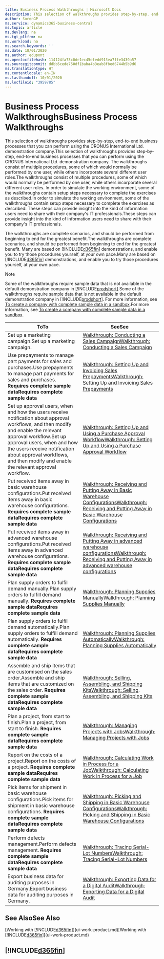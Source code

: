 ```yaml
---
title: Business Process Walkthroughs | Microsoft Docs
description: This selection of walkthroughs provides step-by-step, end-to-end business processes that you can perform using the CRONUS International Ltd. demonstration company.
author: SorenGP
ms.service: dynamics365-business-central
ms.topic: article
ms.devlang: na
ms.tgt_pltfrm: na
ms.workload: na
ms.search.keywords: ''
ms.date: 10/01/2020
ms.author: edupont
ms.openlocfilehash: 114124fa73c0de1ec45efedd913ea7ffe3439a57
ms.sourcegitcommit: ddbb5cede750df1baba4b3eab8fbed6744b5b9d6
ms.translationtype: HT
ms.contentlocale: en-IN
ms.lasthandoff: 10/01/2020
ms.locfileid: "3959785"
---
```

# <a name="business-process-walkthroughs"></a><span data-ttu-id="49b4e-103">Business Process Walkthroughs</span><span class="sxs-lookup"><span data-stu-id="49b4e-103">Business Process Walkthroughs</span></span>

<span data-ttu-id="49b4e-104">This selection of walkthroughs provides step-by-step, end-to-end business processes that you can perform using the CRONUS International Ltd. demonstration company.</span><span class="sxs-lookup"><span data-stu-id="49b4e-104">This selection of walkthroughs provides step-by-step, end-to-end business processes that you can perform using the CRONUS International Ltd. demonstration company.</span></span> <span data-ttu-id="49b4e-105">The walkthroughs consist of multiple procedures, some of which would normally be performed by one user, while others incorporate several different user roles.</span><span class="sxs-lookup"><span data-stu-id="49b4e-105">The walkthroughs consist of multiple procedures, some of which would normally be performed by one user, while others incorporate several different user roles.</span></span> <span data-ttu-id="49b4e-106">In order to simulate the working environment, some of the walkthroughs contain setup steps necessary to complete the exercises as described.</span><span class="sxs-lookup"><span data-stu-id="49b4e-106">In order to simulate the working environment, some of the walkthroughs contain setup steps necessary to complete the exercises as described.</span></span> <span data-ttu-id="49b4e-107">These steps can provide insight into the kind of information users need to share with their company's IT professionals.</span><span class="sxs-lookup"><span data-stu-id="49b4e-107">These steps can provide insight into the kind of information users need to share with their company's IT professionals.</span></span>  

 <span data-ttu-id="49b4e-108">The walkthroughs are complete scenarios, and should be performed from beginning to end for the greatest benefit.</span><span class="sxs-lookup"><span data-stu-id="49b4e-108">The walkthroughs are complete scenarios, and should be performed from beginning to end for the greatest benefit.</span></span> <span data-ttu-id="49b4e-109">Many are based on [!INCLUDE[d365fin](includes/d365fin_md.md)] demonstrations, and enable you to try those procedures yourself, at your own pace.</span><span class="sxs-lookup"><span data-stu-id="49b4e-109">Many are based on [!INCLUDE[d365fin](includes/d365fin_md.md)] demonstrations, and enable you to try those procedures yourself, at your own pace.</span></span>  

> [!NOTE]
> <span data-ttu-id="49b4e-110">Some of the walkthroughs require sample data that is not available in the default demonstration company in [!INCLUDE[prodshort](includes/prodshort.md)].</span><span class="sxs-lookup"><span data-stu-id="49b4e-110">Some of the walkthroughs require sample data that is not available in the default demonstration company in [!INCLUDE[prodshort](includes/prodshort.md)].</span></span> <span data-ttu-id="49b4e-111">For more information, see [To create a company with complete sample data in a sandbox](across-how-create-sandbox-environment.md#to-create-a-company-with-complete-sample-data-in-a-sandbox).</span><span class="sxs-lookup"><span data-stu-id="49b4e-111">For more information, see [To create a company with complete sample data in a sandbox](across-how-create-sandbox-environment.md#to-create-a-company-with-complete-sample-data-in-a-sandbox).</span></span>

|<span data-ttu-id="49b4e-112">To</span><span class="sxs-lookup"><span data-stu-id="49b4e-112">To</span></span>|<span data-ttu-id="49b4e-113">See</span><span class="sxs-lookup"><span data-stu-id="49b4e-113">See</span></span>|  
|--------|---------|  
|<span data-ttu-id="49b4e-114">Set up a marketing campaign.</span><span class="sxs-lookup"><span data-stu-id="49b4e-114">Set up a marketing campaign.</span></span>|[<span data-ttu-id="49b4e-115">Walkthrough: Conducting a Sales Campaign</span><span class="sxs-lookup"><span data-stu-id="49b4e-115">Walkthrough: Conducting a Sales Campaign</span></span>](walkthrough-conducting-a-sales-campaign.md)|  
|<span data-ttu-id="49b4e-116">Use prepayments to manage part payments for sales and purchases.</span><span class="sxs-lookup"><span data-stu-id="49b4e-116">Use prepayments to manage part payments for sales and purchases.</span></span> <span data-ttu-id="49b4e-117">**Requires complete sample data**</span><span class="sxs-lookup"><span data-stu-id="49b4e-117">**Requires complete sample data**</span></span> |[<span data-ttu-id="49b4e-118">Walkthrough: Setting Up and Invoicing Sales Prepayments</span><span class="sxs-lookup"><span data-stu-id="49b4e-118">Walkthrough: Setting Up and Invoicing Sales Prepayments</span></span>](walkthrough-setting-up-and-invoicing-sales-prepayments.md)|  
|<span data-ttu-id="49b4e-119">Set up approval users, when and how the users receive notification about approval workflows, and then modify and enable the relevant approval workflow.</span><span class="sxs-lookup"><span data-stu-id="49b4e-119">Set up approval users, when and how the users receive notification about approval workflows, and then modify and enable the relevant approval workflow.</span></span>|[<span data-ttu-id="49b4e-120">Walkthrough: Setting Up and Using a Purchase Approval Workflow</span><span class="sxs-lookup"><span data-stu-id="49b4e-120">Walkthrough: Setting Up and Using a Purchase Approval Workflow</span></span>](walkthrough-setting-up-and-using-a-purchase-approval-workflow.md)|  
|<span data-ttu-id="49b4e-121">Put received items away in basic warehouse configurations.</span><span class="sxs-lookup"><span data-stu-id="49b4e-121">Put received items away in basic warehouse configurations.</span></span> <span data-ttu-id="49b4e-122">**Requires complete sample data**</span><span class="sxs-lookup"><span data-stu-id="49b4e-122">**Requires complete sample data**</span></span>|[<span data-ttu-id="49b4e-123">Walkthrough: Receiving and Putting Away in Basic Warehouse Configurations</span><span class="sxs-lookup"><span data-stu-id="49b4e-123">Walkthrough: Receiving and Putting Away in Basic Warehouse Configurations</span></span>](walkthrough-receiving-and-putting-away-in-basic-warehousing.md)|  
|<span data-ttu-id="49b4e-124">Put received items away in advanced warehouse configurations.</span><span class="sxs-lookup"><span data-stu-id="49b4e-124">Put received items away in advanced warehouse configurations.</span></span> <span data-ttu-id="49b4e-125">**Requires complete sample data**</span><span class="sxs-lookup"><span data-stu-id="49b4e-125">**Requires complete sample data**</span></span>|[<span data-ttu-id="49b4e-126">Walkthrough: Receiving and Putting Away in advanced warehouse configurations</span><span class="sxs-lookup"><span data-stu-id="49b4e-126">Walkthrough: Receiving and Putting Away in advanced warehouse configurations</span></span>](walkthrough-receiving-and-putting-away-in-advanced-warehousing.md)|  
|<span data-ttu-id="49b4e-127">Plan supply orders to fulfil demand manually.</span><span class="sxs-lookup"><span data-stu-id="49b4e-127">Plan supply orders to fulfill demand manually.</span></span> <span data-ttu-id="49b4e-128">**Requires complete sample data**</span><span class="sxs-lookup"><span data-stu-id="49b4e-128">**Requires complete sample data**</span></span>|[<span data-ttu-id="49b4e-129">Walkthrough: Planning Supplies Manually</span><span class="sxs-lookup"><span data-stu-id="49b4e-129">Walkthrough: Planning Supplies Manually</span></span>](walkthrough-planning-supplies-manually.md)|  
|<span data-ttu-id="49b4e-130">Plan supply orders to fulfil demand automatically.</span><span class="sxs-lookup"><span data-stu-id="49b4e-130">Plan supply orders to fulfill demand automatically.</span></span> <span data-ttu-id="49b4e-131">**Requires complete sample data**</span><span class="sxs-lookup"><span data-stu-id="49b4e-131">**Requires complete sample data**</span></span>|[<span data-ttu-id="49b4e-132">Walkthrough: Planning Supplies Automatically</span><span class="sxs-lookup"><span data-stu-id="49b4e-132">Walkthrough: Planning Supplies Automatically</span></span>](walkthrough-planning-supplies-automatically.md)|  
|<span data-ttu-id="49b4e-133">Assemble and ship items that are customised on the sales order.</span><span class="sxs-lookup"><span data-stu-id="49b4e-133">Assemble and ship items that are customized on the sales order.</span></span> <span data-ttu-id="49b4e-134">**Requires complete sample data**</span><span class="sxs-lookup"><span data-stu-id="49b4e-134">**Requires complete sample data**</span></span>|[<span data-ttu-id="49b4e-135">Walkthrough: Selling, Assembling, and Shipping Kits</span><span class="sxs-lookup"><span data-stu-id="49b4e-135">Walkthrough: Selling, Assembling, and Shipping Kits</span></span>](walkthrough-selling-assembling-and-shipping-kits.md)|  
|<span data-ttu-id="49b4e-136">Plan a project, from start to finish.</span><span class="sxs-lookup"><span data-stu-id="49b4e-136">Plan a project, from start to finish.</span></span> <span data-ttu-id="49b4e-137">**Requires complete sample data**</span><span class="sxs-lookup"><span data-stu-id="49b4e-137">**Requires complete sample data**</span></span>|[<span data-ttu-id="49b4e-138">Walkthrough: Managing Projects with Jobs</span><span class="sxs-lookup"><span data-stu-id="49b4e-138">Walkthrough: Managing Projects with Jobs</span></span>](walkthrough-managing-projects-with-jobs.md)|  
|<span data-ttu-id="49b4e-139">Report on the costs of a project.</span><span class="sxs-lookup"><span data-stu-id="49b4e-139">Report on the costs of a project.</span></span> <span data-ttu-id="49b4e-140">**Requires complete sample data**</span><span class="sxs-lookup"><span data-stu-id="49b4e-140">**Requires complete sample data**</span></span>|[<span data-ttu-id="49b4e-141">Walkthrough: Calculating Work in Process for a Job</span><span class="sxs-lookup"><span data-stu-id="49b4e-141">Walkthrough: Calculating Work in Process for a Job</span></span>](walkthrough-calculating-work-in-process-for-a-job.md)|  
|<span data-ttu-id="49b4e-142">Pick items for shipment in basic warehouse configurations.</span><span class="sxs-lookup"><span data-stu-id="49b4e-142">Pick items for shipment in basic warehouse configurations.</span></span> <span data-ttu-id="49b4e-143">**Requires complete sample data**</span><span class="sxs-lookup"><span data-stu-id="49b4e-143">**Requires complete sample data**</span></span>|[<span data-ttu-id="49b4e-144">Walkthrough: Picking and Shipping in Basic Warehouse Configurations</span><span class="sxs-lookup"><span data-stu-id="49b4e-144">Walkthrough: Picking and Shipping in Basic Warehouse Configurations</span></span>](walkthrough-picking-and-shipping-in-basic-warehousing.md)|  
|<span data-ttu-id="49b4e-145">Perform defects management.</span><span class="sxs-lookup"><span data-stu-id="49b4e-145">Perform defects management.</span></span> <span data-ttu-id="49b4e-146">**Requires complete sample data**</span><span class="sxs-lookup"><span data-stu-id="49b4e-146">**Requires complete sample data**</span></span>|[<span data-ttu-id="49b4e-147">Walkthrough: Tracing Serial-Lot Numbers</span><span class="sxs-lookup"><span data-stu-id="49b4e-147">Walkthrough: Tracing Serial-Lot Numbers</span></span>](walkthrough-tracing-serial-lot-numbers.md)|
|<span data-ttu-id="49b4e-148">Export business data for auditing purposes in Germany.</span><span class="sxs-lookup"><span data-stu-id="49b4e-148">Export business data for auditing purposes in Germany.</span></span>|[<span data-ttu-id="49b4e-149">Walkthrough: Exporting Data for a Digital Audit</span><span class="sxs-lookup"><span data-stu-id="49b4e-149">Walkthrough: Exporting Data for a Digital Audit</span></span>](LocalFunctionality/Germany/walkthrough-exporting-data-for-a-digital-audit.md)|

## <a name="see-also"></a><span data-ttu-id="49b4e-150">See Also</span><span class="sxs-lookup"><span data-stu-id="49b4e-150">See Also</span></span>

<span data-ttu-id="49b4e-151">[Working with [!INCLUDE[d365fin](includes/d365fin_md.md)]](ui-work-product.md)</span><span class="sxs-lookup"><span data-stu-id="49b4e-151">[Working with [!INCLUDE[d365fin](includes/d365fin_md.md)]](ui-work-product.md)</span></span>  

## [!INCLUDE[d365fin](includes/free_trial_md.md)]  
